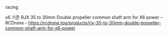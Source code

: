 racing


x6 기준
RJX 35 to 30mm Double propeller common shaft arm for X6 power – RCDrone - 
https://rcdrone.top/products/rjx-35-to-30mm-double-propeller-common-shaft-arm-for-x6-power



